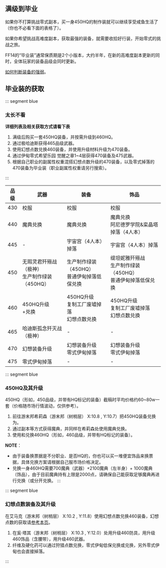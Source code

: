 ## 满级到毕业

如果你不打算挑战零式副本，买一身450HQ的制作装就可以继续享受咸鱼生活了（你也不必看下面的表格了）。

如果你希望挑战高难度副本，获取最强的装备，就需要收拾好行装，开始零式的挑战之旅。

FF14的“毕业装”通常保质期是2个小版本，大约半年，在新的高难度副本更新的同时，全体玩家的装备品级会同时更新。

[如何判断装备的强弱](/basic/equip.md#装备信息)。

## 毕业装的获取

<!--::: collapse 文字版
![](./bis.assets/gear_4.jpg)
:::-->
::: segment blue
### 太长不看
**详细列表及相关获取方式请看下表**

1. 满级后购买一套450HQ装备，并按需升级到460HQ。
2. 通过极哈迪斯获得465品级武器。
3. 使用幻想点数兑换460装备，并使用升级材料升级为470装备。
4. 通过伊甸零式希望乐园 觉醒之章1~4层获得470装备及475武器。
5. 根据自己职业的副属性权重混搭幻想点数升级的470装备，以及零式掉落的470装备为毕业装（职业副属性权重请另行搜索）。

:::

| 品级 | 武器 | 装备 | 饰品 |
| -- | -- | -- | -- |
| 430 | 校服 | 校服 | 校服 |
| 440 | 魔典兑换 | 魔典兑换 | 魔典兑换<br>阿尼德罗学院&栾晶塔掉落（4人本） | 
| 445 | - | 宇宙宫（4人本）掉落 | 宇宙宫（4人本）掉落 | 
| 450 | 无瑕灵君歼殛战（极神）<br>生产制作绿装（450HQ） | 生产制作绿装（450HQ）<br>普通伊甸掉落低保兑换 | 缇坦妮雅歼殛战<br>生产制作绿装（450HQ）<br>普通伊甸掉落低保兑换 |
| 460 | 450HQ升级<br><item name="超薄型神典石" />+<item name="莫雯的幻想票据" />兑换 | 450HQ升级<br>复制工厂废墟掉落<br>幻想点数兑换 | 450HQ升级<br>复制工厂废墟掉落<br>幻想点数兑换 | 
| 465 | 哈迪斯孤念歼灭战（极神） | - | - |
| 470 | 幻想装备升级 | 幻想装备升级<br>零式伊甸掉落 | 幻想装备升级<br>零式伊甸掉落 | 
| 475 | 零式伊甸掉落 | - | - |

::: segment blue
### 450HQ及其升级

450HQ（形如<item name="中庸游击外套" />，450品级，并带有HQ标记的装备）截稿时平均价格约60~80w一套（价格随市场行情波动，仅供参考）。

1. 前往游末邦希莉森（游末邦（树梢层） X:10.8 , Y:10.7）把450HQ装备兑换为<item name="游末邦的票据" />。
2. 通过副本等方式获得魔典，并同样在希莉森处使用魔典兑换<item name="珂露西亚强灵药" />。
3. 使用<item name="游末邦的票据" />和<item name="珂露西亚强灵药" />兑换460HQ（形如<item name="改良型中庸游击外套" />，460品级，并带有HQ标记的装备）。

**NOTE**：
* 由于装备换票据是不分职业、是否HQ的，你也可以买一堆便宜饰品来换票据，具体兑换方案请根据自己服市场价格决定。
* 兑换一身460HQ需要700魔典（武器）+2100魔典（左半身）+ 1000魔典（饰品），由于目前魔典持有上限是2000点，请确保自己能获取足够魔典再进行兑换（或分开兑换。
:::

::: segment blue
### 幻想点数装备及其升级

在艾马克（游末邦（树梢层） X:10.2 , Y:11.8）使用幻想点数兑换460装备，幻想点数的获取请[参考本页](/advanced/currency.md)。

1. 在奚·塔其（游末邦（树梢层） X:10.3 , Y:12.0）处用<item name="影渊强化纤维" />升级460防具，用<item name="影渊硬化药" />升级460饰品（含腰带），用<item name="影渊强化药" />升级460武器。
2. 纤维及硬化药可以通过狩猎点数兑换，零式伊甸低保兑换或<item name="机械古钱" />兑换，另外零式伊甸也会直接掉落。

:::
